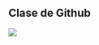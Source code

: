 ## Clase de Github

![](https://www.ccb.org.co/var/ccb/storage/images/ccb/clusters/cluster-de-energia-electrica/contenido-auxiliar/multimedia/aliados-energia/universidad-nacional/154143-2-esl-CO/Universidad-Nacional_large.png)


